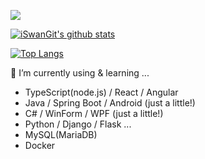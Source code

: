 ![](https://media.giphy.com/media/JsPuaEJ5ZJ4EU/giphy.gif)

[![iSwanGit's github stats](https://github-readme-stats.vercel.app/api?username=iswangit&show_icons=true&title_color=fff&icon_color=79ff97&text_color=9f9f9f&bg_color=151515)](https://github.com/anuraghazra/github-readme-stats)

[![Top Langs](https://github-readme-stats.vercel.app/api/top-langs/?username=iswangit&layout=compact&show_icons=true&title_color=fff&icon_color=79ff97&text_color=9f9f9f&bg_color=151515)](https://github.com/anuraghazra/github-readme-stats)

🌱 I’m currently using & learning ...
- TypeScript(node.js) / React / Angular
- Java / Spring Boot / Android (just a little!)
- C# / WinForm / WPF (just a little!)
- Python / Django / Flask ... 
- MySQL(MariaDB)
- Docker

<!--
**iSwanGit/iSwanGit** is a ✨ _special_ ✨ repository because its `README.md` (this file) appears on your GitHub profile.

Here are some ideas to get you started:

- 🔭 I’m currently working on ...
- 🌱 I’m currently learning ...
- 👯 I’m looking to collaborate on ...
- 🤔 I’m looking for help with ...
- 💬 Ask me about ...
- 📫 How to reach me: ...
- 😄 Pronouns: ...
- ⚡ Fun fact: ...
-->
